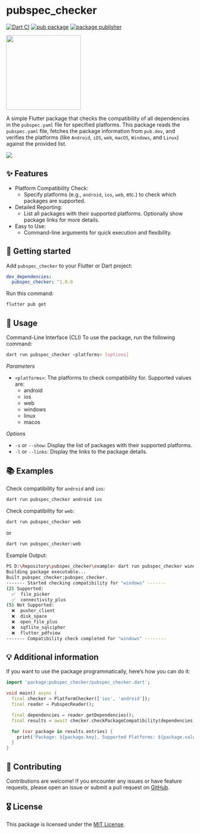 # pubspec_checker
[![Dart CI](https://github.com/marianz-bonfire/pubspec_checker/actions/workflows/dart.yml/badge.svg)](https://github.com/marianz-bonfire/pubspec_checker/actions/workflows/dart.yml)
[![pub package](https://img.shields.io/pub/v/pubspec_checker.svg)](https://pub.dev/packages/pubspec_checker)
[![package publisher](https://img.shields.io/pub/publisher/pubspec_checker.svg)](https://pub.dev/packages/pubspec_checker/publisher)

<img height="200" src="https://raw.githubusercontent.com/marianz-bonfire/pubspec_checker/master/assets/logo.png">



A simple Flutter package that checks the compatibility of all dependencies in the `pubspec.yaml` file for specified platforms. This package reads the `pubspec.yaml` file, fetches the package information from `pub.dev`, and verifies the platforms (like `Android`, `iOS`, `web`, `macOS`, `Windows`, and `Linux`) against the provided list.
<!-- 
This README describes the package. If you publish this package to pub.dev,
this README's contents appear on the landing page for your package.

For information about how to write a good package README, see the guide for
[writing package pages](https://dart.dev/guides/libraries/writing-package-pages). 

For general information about developing packages, see the Dart guide for
[creating packages](https://dart.dev/guides/libraries/create-library-packages)
and the Flutter guide for
[developing packages and plugins](https://flutter.dev/developing-packages). 
-->

<img src="https://raw.githubusercontent.com/marianz-bonfire/pubspec_checker/master/assets/demo.png">


## ✨ Features

- Platform Compatibility Check:
    - Specify platforms (e.g., `android`, `ios`, `web`, etc.) to check which packages are supported.
- Detailed Reporting:
    - List all packages with their supported platforms.
Optionally show package links for more details.
- Easy to Use:
     - Command-line arguments for quick execution and flexibility.


## 🚀 Getting started

Add `pubspec_checker` to your Flutter or Dart project:

```yaml
dev_dependencies:
  pubspec_checker: ^1.0.0
```
Run this command:
```bash
flutter pub get
```

## 📒 Usage

Command-Line Interface (CLI)
To use the package, run the following command:

```bash
dart run pubspec_checker <platforms> [options]
```
_Parameters_
- `<platforms>`: The platforms to check compatibility for. Supported values are:
    - android
    - ios
    - web
    - windows
    - linux
    - macos

_Options_
- `-s` or `--show`: Display the list of packages with their supported platforms.
- `-l` or `--links`: Display the links to the package details.

## 📚 Examples
Check compatibility for `android` and `ios`:

```bash
dart run pubspec_checker android ios
```
Check compatibility for `web`:
```bash
dart run pubspec_checker web
```
or
```bash
dart run pubspec_checker:web
```

Example Output:

```bash
PS D:\Repository\pubspec_checker\example> dart run pubspec_checker windows ios
Building package executable...
Built pubspec_checker:pubspec_checker.
------- Started checking compatibility for "windows" -------
(2) Supported:
  ✅  file_picker
  ✅  connectivity_plus
(5) Not Supported:
  ❌  pusher_client
  ❌  disk_space
  ❌  open_file_plus
  ❌  sqflite_sqlcipher
  ❌  flutter_pdfview
------- Compatibility check completed for "windows" --------
```


## 💡 Additional information

If you want to use the package programmatically, here’s how you can do it:

```dart
import 'package:pubspec_checker/pubspec_checker.dart';

void main() async {
  final checker = PlatformChecker(['ios', 'android']);
  final reader = PubspecReader();

  final dependencies = reader.getDependencies();
  final results = await checker.checkPackageCompatibility(dependencies);

  for (var package in results.entries) {
    print('Package: ${package.key}, Supported Platforms: ${package.value.join(", ")}');
  }
}
```

## 🐞 Contributing
Contributions are welcome! If you encounter any issues or have feature requests, please open an issue or submit a pull request on [GitHub](https://github.com/marianz-bonfire/pubspec_checker).

## 🎖️ License
This package is licensed under the [MIT License](https://mit-license.org/).

